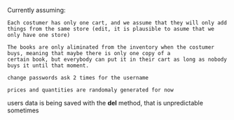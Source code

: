 

Currently assuming:

    Each costumer has only one cart, and we assume that they will only add things from the same store (edit, it is plausible to asume that we only have one store)

    The books are only aliminated from the inventory when the costumer buys, meaning that maybe there is only one copy of a 
    certain book, but everybody can put it in their cart as long as nobody buys it until that moment.

    change passwords ask 2 times for the username

    prices and quantities are randomaly generated for now

users data is being saved with the __del__ method, that is unpredictable sometimes



